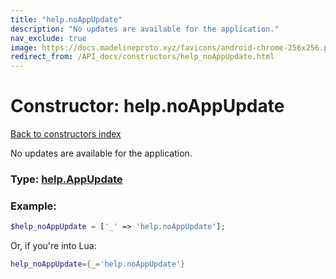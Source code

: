```yaml
---
title: "help.noAppUpdate"
description: "No updates are available for the application."
nav_exclude: true
image: https://docs.madelineproto.xyz/favicons/android-chrome-256x256.png
redirect_from: /API_docs/constructors/help_noAppUpdate.html
---
```

# Constructor: help.noAppUpdate  
[Back to constructors index](index.md)



No updates are available for the application.




### Type: [help.AppUpdate](../types/help.AppUpdate.md)


### Example:

```php
$help_noAppUpdate = ['_' => 'help.noAppUpdate'];
```  


Or, if you're into Lua:

```lua
help_noAppUpdate={_='help.noAppUpdate'}

```


